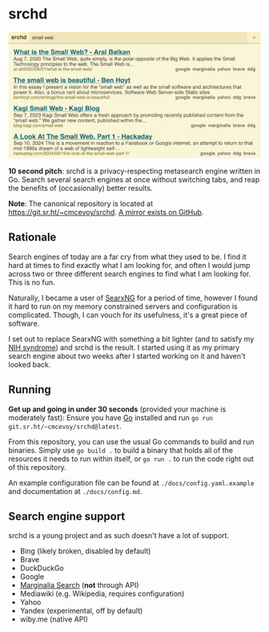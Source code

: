 # srchd

![srchd search results for "small web"](docs/showcase.jpg)

**10 second pitch**:
srchd is a privacy-respecting metasearch engine written in Go.
Search several search engines at once without switching tabs, and reap the benefits of (occasionally) better results.

**Note**: The canonical repository is located at <https://git.sr.ht/~cmcevoy/srchd>.
[A mirror exists on GitHub](https://github.com/mca3/srchd).

## Rationale

Search engines of today are a far cry from what they used to be.
I find it hard at times to find exactly what I am looking for, and often I would jump across two or three different search engines to find what I am looking for.
This is no fun.

Naturally, I became a user of [SearxNG](https://github.com/searxng/searxng) for a period of time, however I found it hard to run on my memory constrained servers and configuration is complicated.
Though, I can vouch for its usefulness, it's a great piece of software.

I set out to replace SearxNG with something a bit lighter (and to satisfy my [NIH syndrome](https://en.wikipedia.org/wiki/Not_invented_here)) and srchd is the result.
I started using it as my primary search engine about two weeks after I started working on it and haven't looked back.

## Running

**Get up and going in under 30 seconds** (provided your machine is moderately fast):
Ensure you have [Go](https://go.dev) installed and run `go run git.sr.ht/~cmcevoy/srchd@latest`.

From this repository, you can use the usual Go commands to build and run binaries.
Simply use `go build .` to build a binary that holds all of the resources it needs to run within itself, or `go run .` to run the code right out of this repository.

An example configuration file can be found at `./docs/config.yaml.example` and documentation at `./docs/config.md`.

## Search engine support

srchd is a young project and as such doesn't have a lot of support.

- Bing (likely broken, disabled by default)
- Brave
- DuckDuckGo
- Google
- [Marginalia Search](https://marginalia-search.com) (**not** through API)
- Mediawiki (e.g. Wikipedia, requires configuration)
- Yahoo
- Yandex (experimental, off by default)
- wiby.me (native API)
